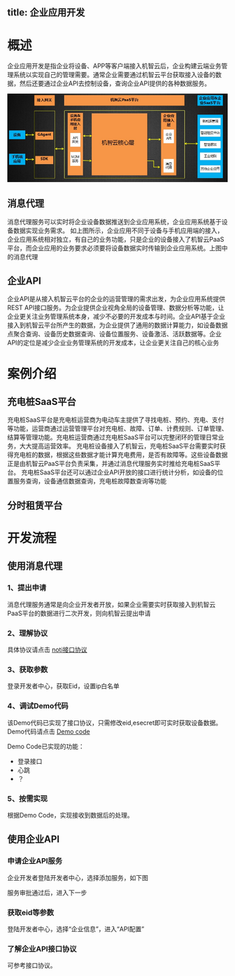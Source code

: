 
title: 企业应用开发
---

# 概述

 企业应用开发是指企业将设备、APP等客户端接入机智云后，企业构建云端业务管理系统以实现自己的管理需要。通常企业需要通过机智云平台获取接入设备的数据，然后还要通过企业API去控制设备，查询企业API提供的各种数据服务。


![@企业应用开发示意图](/assets/zh-cn/cloud/ent_dev.jpg)

## 消息代理
消息代理服务可以实时将企业设备数据推送到企业应用系统，企业应用系统基于设备数据实现业务需求。
如上图所示，企业应用不同于设备与手机应用端的接入，企业应用系统相对独立，有自己的业务功能，只是企业的设备接入了机智云PaaS平台，而企业应用的业务要求必须要将设备数据实时传输到企业应用系统。上图中的消息代理


## 企业API
企业API是从接入机智云平台的企业的运营管理的需求出发，为企业应用系统提供REST API接口服务。为企业提供企业视角全局的设备管理、数据分析等功能，让企业更关注业务管理系统本身，减少不必要的开发成本与时间。企业API基于企业接入到机智云平台所产生的数据，为企业提供了通用的数据计算能力，如设备数据点聚合查询、设备历史数据查询、设备位置服务、设备激活、活跃数据等。企业API的定位是减少企业业务管理系统的开发成本，让企业更关注自己的核心业务


# 案例介绍
## 充电桩SaaS平台
   充电桩SaaS平台是充电桩运营商为电动车主提供了寻找电桩、预约、充电、支付等功能，运营商通过运营管理平台对充电桩、故障、订单、计费规则、订单管理、结算等管理功能。充电桩运营商通过充电桩SaaS平台可以完整闭环的管理日常业务，大大提高运营效率。
   充电桩设备接入了机智云，充电桩SaaS平台需要实时获得充电桩的数据，根据这些数据才能计算充电费用，是否有故障等。这些设备数据正是由机智云PaaS平台负责采集，并通过消息代理服务实时推给充电桩SaaS平台。
   充电桩SaaS平台还可以通过企业API开放的接口进行统计分析，如设备的位置服务查询，设备通信数据查询，充电桩故障数查询等功能

## 分时租赁平台



# 开发流程
## 使用消息代理

### 1、提出申请
消息代理服务通常是向企业开发者开放，如果企业需要实时获取接入到机智云PaaS平台的数据进行二次开发，则向机智云提出申请
### 2、理解协议
具体协议请点击 [noti接口协议](http://#)
### 3、获取参数
登录开发者中心，获取Eid，设置ip白名单
### 4、调试Demo代码
该Demo代码已实现了接口协议，只需修改eid,esecret即可实时获取设备数据。Demo代码请点击 [Demo code](https://github.com/gizwits/noti-java-demo/tree/master)

Demo Code已实现的功能：
-  登录接口
-  心跳
-  ？

### 5、按需实现
根据Demo Code，实现接收到数据后的处理。

## 使用企业API
### 申请企业API服务
企业开发者登陆开发者中心，选择添加服务，如下图

服务审批通过后，进入下一步


### 获取eid等参数
登陆开发者中心，选择“企业信息”，进入“API配置”

### 了解企业API接口协议
可参考接口协议。

